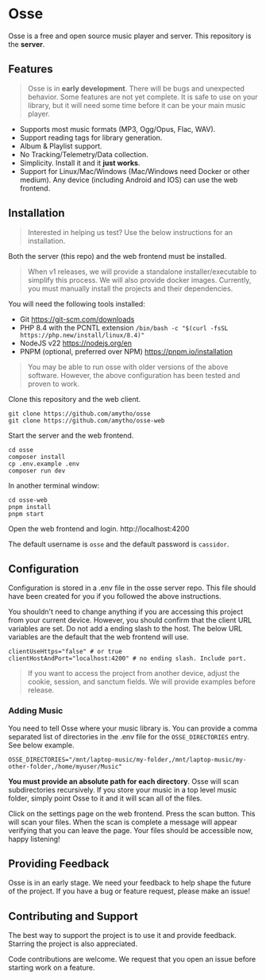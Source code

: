 # Osse

Osse is a free and open source music player and server. This repository is the **server**.

## Features

> Osse is in **early development**. There will be bugs and unexpected behavior. Some features are not yet complete. It is safe to use on your library, but it will need some time before it can be your main music player.

- Supports most music formats (MP3, Ogg/Opus, Flac, WAV).
- Support reading tags for library generation.
- Album & Playlist support.
- No Tracking/Telemetry/Data collection.
- Simplicity. Install it and it **just works**.
- Support for Linux/Mac/Windows (Mac/Windows need Docker or other medium). Any device (including Android and IOS) can use the web frontend.

## Installation 

> Interested in helping us test? Use the below instructions for an installation.

Both the server (this repo) and the web frontend must be installed.

> When v1 releases, we will provide a standalone installer/executable to simplify this process. We will also provide docker images. Currently, you must manually install the projects and their dependencies.

You will need the following tools installed:

- Git https://git-scm.com/downloads
- PHP 8.4 with the PCNTL extension `/bin/bash -c "$(curl -fsSL https://php.new/install/linux/8.4)"`
- NodeJS v22 https://nodejs.org/en
- PNPM (optional, preferred over NPM) https://pnpm.io/installation

> You may be able to run osse with older versions of the above software. However, the above configuration has been tested and proven to work.

Clone this repository and the web client.

```
git clone https://github.com/amytho/osse
git clone https://github.com/amytho/osse-web
```

Start the server and the web frontend.

```
cd osse
composer install
cp .env.example .env
composer run dev
```

In another terminal window:
```
cd osse-web
pnpm install
pnpm start
```

Open the web frontend and login. http://localhost:4200

The default username is `osse` and the default password is `cassidor`.

## Configuration

Configuration is stored in a .env file in the osse server repo. This file should have been created for you if you followed the above instructions.

You shouldn't need to change anything if you are accessing this project from your current device. However, you should confirm that the client URL variables are set. Do not add a ending slash to the host. The below URL variables are the default that the web frontend will use.

```
clientUseHttps="false" # or true
clientHostAndPort="localhost:4200" # no ending slash. Include port.
```

> If you want to access the project from another device, adjust the cookie, session, and sanctum fields. We will provide examples before release.

### Adding Music

You need to tell Osse where your music library is. You can provide a comma separated list of directories in the .env file for the `OSSE_DIRECTORIES` entry. See below example.

`OSSE_DIRECTORIES="/mnt/laptop-music/my-folder,/mnt/laptop-music/my-other-folder,/home/myuser/Music"`

**You must provide an absolute path for each directory**. Osse will scan subdirectories recursively. If you store your music in a top level music folder, simply point Osse to it and it will scan all of the files.

Click on the settings page on the web frontend. Press the scan button. This will scan your files. When the scan is complete a message will appear verifying that you can leave the page. Your files should be accessible now, happy listening!

## Providing Feedback

Osse is in an early stage. We need your feedback to help shape the future of the project. If you have a bug or feature request, please make an issue!

## Contributing and Support

The best way to support the project is to use it and provide feedback. Starring the project is also appreciated. 

Code contributions are welcome. We request that you open an issue before starting work on a feature.
